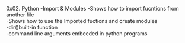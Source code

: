 0x02. Python -Import & Modules
 -Shows how to import fucntions from another file\
 -Shows how to use the Imported fuctions and create modules\
 -dir()built-in function\
 -command line arguments embeeded in python programs

